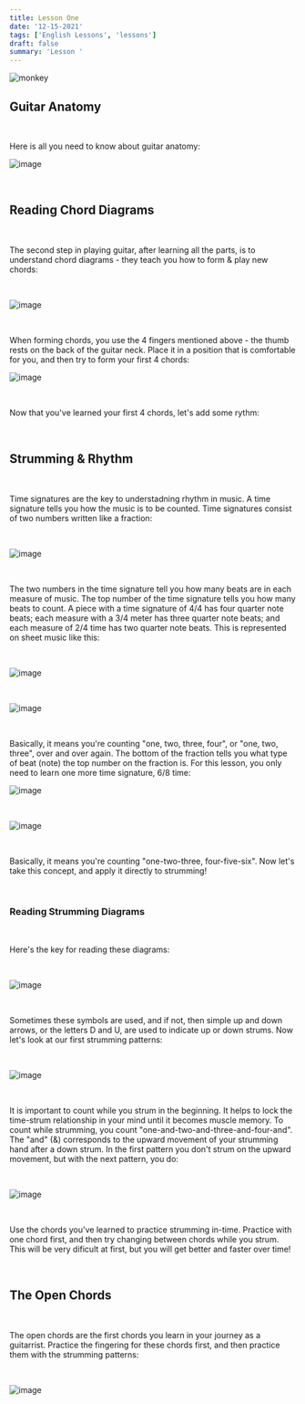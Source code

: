 ```yaml
---
title: Lesson One
date: '12-15-2021'
tags: ['English Lessons', 'lessons']
draft: false
summary: 'Lesson '
---
```


![monkey](/static/images/monkey-music.jpg)

## Guitar Anatomy

<br />

Here is all you need to know about guitar anatomy:

![image](/static/images/anatomy.png)

<br />

## Reading Chord Diagrams

<br />

The second step in playing guitar, after learning all the parts, is to understand chord diagrams - they teach you how to form & play new chords:

<br />

![image](/static/images/diagram.png)

<br />

When forming chords, you use the 4 fingers mentioned above - the thumb rests on the back of the guitar neck. Place it in a position that is comfortable for you, and then try to form your first 4 chords:

![image](/static/images/chords1.png)

<br />

Now that you've learned your first 4 chords, let's add some rythm:

<br />

## Strumming & Rhythm

<br />

Time signatures are the key to understadning rhythm in music. A time signature tells you how the music is to be counted. Time signatures consist of two numbers written like a fraction:

<br />

![image](/static/images/rhythm.png)

<br />

The two numbers in the time signature tell you how many beats are in each measure of music. The top number of the time signature tells you how many beats to count. A piece with a time signature of 4/4 has four quarter note beats; each measure with a 3/4 meter has three quarter note beats; and each measure of 2/4 time has two quarter note beats. This is represented on sheet music like this:

<br />

![image](/static/images/time1.png)

<br />

![image](/static/images/time2.png)

<br />

Basically, it means you're counting "one, two, three, four", or "one, two, three", over and over again. The bottom of the fraction tells you what type of beat (note) the top number on the fraction is. For this lesson, you only need to learn one more time signature, 6/8 time:

![image](/static/images/time1.png)

<br />

![image](/static/images/time3.png)

<br />

Basically, it means you're counting "one-two-three, four-five-six". Now let's take this concept, and apply it directly to strumming!

<br />

### Reading Strumming Diagrams

<br />

Here's the key for reading these diagrams:

<br />

![image](/static/images/strum1.png)

<br />

Sometimes these symbols are used, and if not, then simple up and down arrows, or the letters D and U, are used to indicate up or down strums. Now let's look at our first strumming patterns:

<br />

![image](/static/images/strum2.png)

<br />

It is important to count while you strum in the beginning. It helps to lock the time-strum relationship in your mind until it becomes muscle memory. To count while strumming, you count "one-and-two-and-three-and-four-and". The "and" (&) corresponds to the upward movement of your strumming hand after a down strum. In the first pattern you don't strum on the upward movement, but with the next pattern, you do:

<br />

![image](/static/images/strum3.png)

<br />

Use the chords you've learned to practice strumming in-time. Practice with one chord first, and then try changing between chords while you strum. This will be very dificult at first, but you will get better and faster over time!

<br />

## The Open Chords

<br />

The open chords are the first chords you learn in your journey as a guitarrist. Practice the fingering for these chords first, and then practice them with the strumming patterns:

<br />

![image](/static/images/chords2.png)


